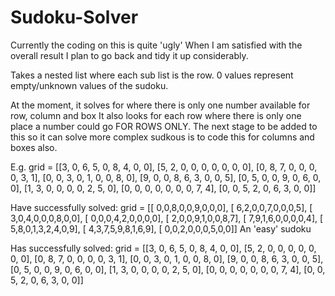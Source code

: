 # Sudoku-Solver

Currently the coding on this is quite 'ugly'
When I am satisfied with the overall result I plan to go back and tidy it up considerably.

Takes a nested list where each sub list is the row.
0 values represent empty/unknown values of the sudoku.

At the moment, it solves for where there is only one number available for row, column and box
It also looks for each row where there is only one place a number could go FOR ROWS ONLY.
The next stage to be added to this so it can solve more complex sudkous is to code this for columns and boxes also.

E.g.
grid = [[3, 0, 6, 5, 0, 8, 4, 0, 0],
        [5, 2, 0, 0, 0, 0, 0, 0, 0],
        [0, 8, 7, 0, 0, 0, 0, 3, 1],
        [0, 0, 3, 0, 1, 0, 0, 8, 0],
        [9, 0, 0, 8, 6, 3, 0, 0, 5],
        [0, 5, 0, 0, 9, 0, 6, 0, 0],
        [1, 3, 0, 0, 0, 0, 2, 5, 0],
        [0, 0, 0, 0, 0, 0, 0, 7, 4],
        [0, 0, 5, 2, 0, 6, 3, 0, 0]]

Have successfully solved:
grid = [[ 0,0,8,0,0,9,0,0,0],
        [ 6,2,0,0,7,0,0,0,5],
        [ 3,0,4,0,0,0,8,0,0],
        [ 0,0,0,4,2,0,0,0,0],
        [ 2,0,0,9,1,0,0,8,7],
        [ 7,9,1,6,0,0,0,0,4],
        [ 5,8,0,1,3,2,4,0,9],
        [ 4,3,7,5,9,8,1,6,9],
        [ 0,0,2,0,0,0,5,0,0]]
    An 'easy' sudoku

Has successfully solved:
grid = [[3, 0, 6, 5, 0, 8, 4, 0, 0],
        [5, 2, 0, 0, 0, 0, 0, 0, 0],
        [0, 8, 7, 0, 0, 0, 0, 3, 1],
        [0, 0, 3, 0, 1, 0, 0, 8, 0],
        [9, 0, 0, 8, 6, 3, 0, 0, 5],
        [0, 5, 0, 0, 9, 0, 6, 0, 0],
        [1, 3, 0, 0, 0, 0, 2, 5, 0],
        [0, 0, 0, 0, 0, 0, 0, 7, 4],
        [0, 0, 5, 2, 0, 6, 3, 0, 0]]
